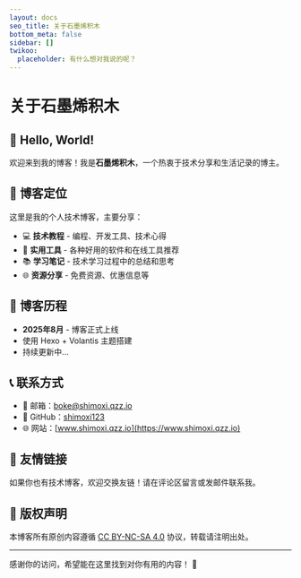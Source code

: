 ```yaml
---
layout: docs
seo_title: 关于石墨烯积木
bottom_meta: false
sidebar: []
twikoo:
  placeholder: 有什么想对我说的呢？
---
```


# 关于石墨烯积木
## 👋 Hello, World!
欢迎来到我的博客！我是**石墨烯积木**，一个热衷于技术分享和生活记录的博主。

## 🎯 博客定位
这里是我的个人技术博客，主要分享：

- 💻 **技术教程** - 编程、开发工具、技术心得
- 🔧 **实用工具** - 各种好用的软件和在线工具推荐
- 📚 **学习笔记** - 技术学习过程中的总结和思考
- 🌐 **资源分享** - 免费资源、优惠信息等

## 📖 博客历程
- **2025年8月** - 博客正式上线
- 使用 Hexo + Volantis 主题搭建
- 持续更新中...

## 📞 联系方式
- 📧 邮箱：[boke@shimoxi.qzz.io](mailto:boke@shimoxi.qzz.io)
- 🐙 GitHub：[shimoxi123](https://github.com/shimoxi123/)
- 🌐 网站：[www.shimoxi.qzz.io](https://www.shimoxi.qzz.io)

## 💝 友情链接
如果你也有技术博客，欢迎交换友链！请在评论区留言或发邮件联系我。

## 📜 版权声明
本博客所有原创内容遵循 [CC BY-NC-SA 4.0](https://creativecommons.org/licenses/by-nc-sa/4.0/) 协议，转载请注明出处。

---

感谢你的访问，希望能在这里找到对你有用的内容！ 🎉